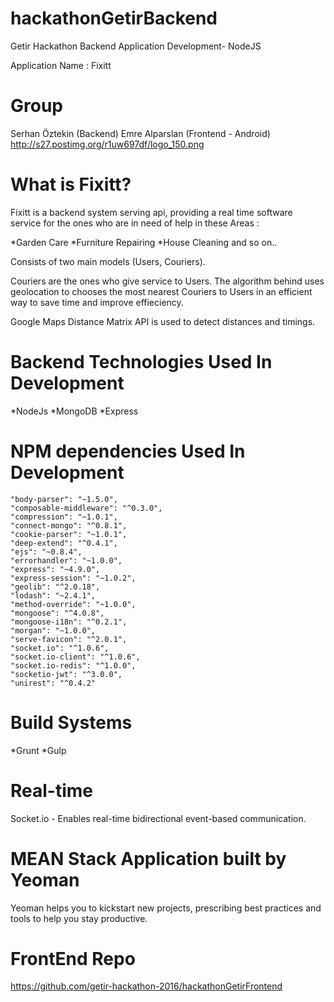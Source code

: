 # hackathonGetirBackend

Getir Hackathon Backend Application Development- NodeJS

Application Name : Fixitt

# Group
Serhan Öztekin (Backend)
Emre Alparslan (Frontend - Android)
http://s27.postimg.org/r1uw697df/logo_150.png

# What is Fixitt?
Fixitt is a backend system serving api, providing a real time software service for the ones who are in need of help in these Areas :

*Garden Care
*Furniture Repairing
*House Cleaning 
and so on..

Consists of two main models (Users, Couriers).

Couriers are the ones who give service to Users.
The algorithm behind uses geolocation to chooses the most nearest Couriers to Users in an efficient way to save time and improve effieciency.


Google Maps Distance Matrix API is used to detect distances and timings.

# Backend Technologies Used In Development
*NodeJs
*MongoDB
*Express

# NPM dependencies Used In Development 

    "body-parser": "~1.5.0",
    "composable-middleware": "^0.3.0",
    "compression": "~1.0.1",
    "connect-mongo": "^0.8.1",
    "cookie-parser": "~1.0.1",
    "deep-extend": "^0.4.1",
    "ejs": "~0.8.4",
    "errorhandler": "~1.0.0",
    "express": "~4.9.0",
    "express-session": "~1.0.2",
    "geolib": "^2.0.18",
    "lodash": "~2.4.1",
    "method-override": "~1.0.0",
    "mongoose": "^4.0.8",
    "mongoose-i18n": "^0.2.1",
    "morgan": "~1.0.0",
    "serve-favicon": "^2.0.1",
    "socket.io": "^1.0.6",
    "socket.io-client": "^1.0.6",
    "socket.io-redis": "^1.0.0",
    "socketio-jwt": "^3.0.0",
    "unirest": "^0.4.2"

# Build Systems

*Grunt 
*Gulp

# Real-time

Socket.io - Enables real-time bidirectional event-based communication.

# MEAN Stack Application built by Yeoman

Yeoman helps you to kickstart new projects, prescribing best practices and tools to help you stay productive.


# FrontEnd Repo

https://github.com/getir-hackathon-2016/hackathonGetirFrontend


